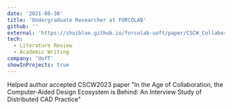 ```yaml
---
date: '2021-08-30'
title: 'Undergraduate Researcher at FORCOLAB'
github: ''
external: 'https://shuiblue.github.io/forcolab-uoft/paper/CSCW_CollaborationinCAD.pdf'
tech:
  - Literature Review
  - Academic Writing
company: 'UofT'
showInProjects: true
---
```


Helped author accepted CSCW2023 paper "In the Age of Collaboration, the Computer-Aided Design Ecosystem is Behind: An Interview Study of Distributed CAD Practice"
